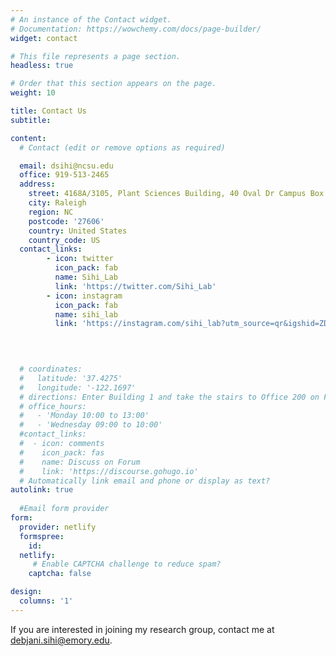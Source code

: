 ```yaml
---
# An instance of the Contact widget.
# Documentation: https://wowchemy.com/docs/page-builder/
widget: contact

# This file represents a page section.
headless: true

# Order that this section appears on the page.
weight: 10

title: Contact Us
subtitle:

content:
  # Contact (edit or remove options as required)

  email: dsihi@ncsu.edu
  office: 919-513-2465
  address:
    street: 4168A/3105, Plant Sciences Building, 40 Oval Dr Campus Box 7825 
    city: Raleigh
    region: NC
    postcode: '27606'
    country: United States
    country_code: US
  contact_links:
        - icon: twitter
          icon_pack: fab
          name: Sihi_Lab
          link: 'https://twitter.com/Sihi_Lab'
        - icon: instagram
          icon_pack: fab
          name: sihi_lab
          link: 'https://instagram.com/sihi_lab?utm_source=qr&igshid=ZDc4ODBmNjlmNQ%3D%3D'


   
    
  # coordinates:
  #   latitude: '37.4275'
  #   longitude: '-122.1697'
  # directions: Enter Building 1 and take the stairs to Office 200 on Floor 2
  # office_hours:
  #   - 'Monday 10:00 to 13:00'
  #   - 'Wednesday 09:00 to 10:00'
  #contact_links:
  #  - icon: comments
  #    icon_pack: fas
  #    name: Discuss on Forum
  #    link: 'https://discourse.gohugo.io'
  # Automatically link email and phone or display as text?
autolink: true
  
  #Email form provider
form:
  provider: netlify
  formspree:
    id:
  netlify:
     # Enable CAPTCHA challenge to reduce spam?
    captcha: false

design:
  columns: '1'
---
```



If you are interested in joining my research group, contact me at debjani.sihi@emory.edu.
